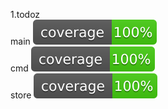 1.todoz<br>
main ![alt coverage](https://github.com/mehfuz/Gophercize/blob/master/gophercise07/todoz/coverage.svg)<br>
cmd ![alt coverage](https://github.com/mehfuz/Gophercize/blob/master/gophercise07/todoz/cmd/coverage.svg)<br>
store ![alt coverage](https://github.com/mehfuz/Gophercize/blob/master/gophercise07/todoz/store/coverage.svg)<br>
